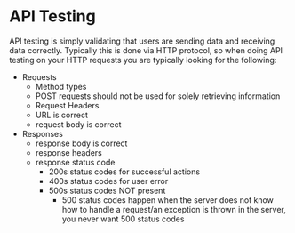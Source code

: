 # API Testing
API testing is simply validating that users are sending data and receiving data correctly. Typically this is done via HTTP protocol, so when doing API testing on your HTTP requests you are typically looking for the following:
- Requests
    - Method types
    - POST requests should not be used for solely retrieving information
    - Request Headers
    - URL is correct
    - request body is correct
- Responses
    - response body is correct
    - response headers
    - response status code
        - 200s status codes for successful actions
        - 400s status codes for user error
        - 500s status codes NOT present
            - 500 status codes happen when the server does not know how to handle a request/an exception is thrown in the server, you never want 500 status codes